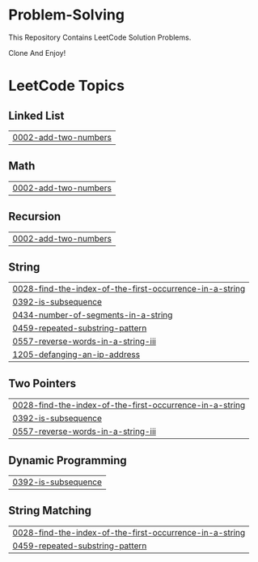 # Problem-Solving
This Repository Contains LeetCode Solution Problems.

Clone And Enjoy!

<!---LeetCode Topics Start-->
# LeetCode Topics
## Linked List
|  |
| ------- |
| [0002-add-two-numbers](https://github.com/Bechir-Marco/ProblemSolving/tree/master/0002-add-two-numbers) |
## Math
|  |
| ------- |
| [0002-add-two-numbers](https://github.com/Bechir-Marco/ProblemSolving/tree/master/0002-add-two-numbers) |
## Recursion
|  |
| ------- |
| [0002-add-two-numbers](https://github.com/Bechir-Marco/ProblemSolving/tree/master/0002-add-two-numbers) |
## String
|  |
| ------- |
| [0028-find-the-index-of-the-first-occurrence-in-a-string](https://github.com/Bechir-Marco/ProblemSolving/tree/master/0028-find-the-index-of-the-first-occurrence-in-a-string) |
| [0392-is-subsequence](https://github.com/Bechir-Marco/ProblemSolving/tree/master/0392-is-subsequence) |
| [0434-number-of-segments-in-a-string](https://github.com/Bechir-Marco/ProblemSolving/tree/master/0434-number-of-segments-in-a-string) |
| [0459-repeated-substring-pattern](https://github.com/Bechir-Marco/ProblemSolving/tree/master/0459-repeated-substring-pattern) |
| [0557-reverse-words-in-a-string-iii](https://github.com/Bechir-Marco/ProblemSolving/tree/master/0557-reverse-words-in-a-string-iii) |
| [1205-defanging-an-ip-address](https://github.com/Bechir-Marco/ProblemSolving/tree/master/1205-defanging-an-ip-address) |
## Two Pointers
|  |
| ------- |
| [0028-find-the-index-of-the-first-occurrence-in-a-string](https://github.com/Bechir-Marco/ProblemSolving/tree/master/0028-find-the-index-of-the-first-occurrence-in-a-string) |
| [0392-is-subsequence](https://github.com/Bechir-Marco/ProblemSolving/tree/master/0392-is-subsequence) |
| [0557-reverse-words-in-a-string-iii](https://github.com/Bechir-Marco/ProblemSolving/tree/master/0557-reverse-words-in-a-string-iii) |
## Dynamic Programming
|  |
| ------- |
| [0392-is-subsequence](https://github.com/Bechir-Marco/ProblemSolving/tree/master/0392-is-subsequence) |
## String Matching
|  |
| ------- |
| [0028-find-the-index-of-the-first-occurrence-in-a-string](https://github.com/Bechir-Marco/ProblemSolving/tree/master/0028-find-the-index-of-the-first-occurrence-in-a-string) |
| [0459-repeated-substring-pattern](https://github.com/Bechir-Marco/ProblemSolving/tree/master/0459-repeated-substring-pattern) |
<!---LeetCode Topics End-->